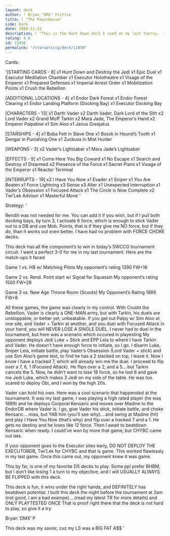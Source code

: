 ```yaml
---
layout: deck
author: ! Bryan "DMX" Prittie
title: ! "The PowerHouse"
side: Dark
date: 2000-11-22
description: ! "This is the Hunt Down deck I used at my last tourny.  It went unbeaten at 3-0, and has the STUFF."
rating: 4.0
id: 11938
permalink: "/starwarsccg/deck/11938"
---
```

Cards: 

'[STARTING CARDS - 8]
x1 Hunt Down and Destroy the Jedi
x1 Epic Duel
x1 Executor Meditation Chamber
x1 Executor Holotheatre
x1 Visage of the Emperor
x1 Prepared Defenses
x1 Imperial Arrest Order
x1 Mobilization Points
x1 Crush the Rebellion

[ADDITIONAL LOCATIONS - 4]
x1 Endor Dark Forest
x1 Endor Forest Clearing
x1 Endor Landing Platform (Docking Bay)
x1 Executor Docking Bay

[CHARACTERS - 13]
x1 Darth Vader
x2 Darth Vader, Dark Lord of the Sith
x2 Lord Vader
x2 Grand Moff Tarkin
x2 Mara Jade, The Emperor’s Hand
x2 Emperor Palpatine
x1 Sim Aloo
x1 Janus Greejatus

[STARSHIPS - 4]
x1 Boba Fett in Slave One
x1 Bossk in Hound’s Tooth
x1 Dengar in Punishing One
x1 Zuckuss in Mist Hunter

[WEAPONS - 3]
x2 Vader’s Lightsaber
x1 Mara Jade’s Lightsaber

[EFFECTS - 9]
x1 Come Here You Big Coward
x1 No Escape
x1 Search and Destroy
x1 Disarmed
x2 Presence of the Force
x1 Secret Plans
x1 Visage of the Emperor
x1 Reactor Terminal

[INTERRUPTS - 19]
x2 I Have You Now
x1 Evader
x1 Sniper
x1 You Are Beaten
x1 Force Lightning
x3 Sense
x3 Alter
x1 Unexpected Interruption
x1 Vader’s Obsession
x1 Focused Attack
x1 The Circle is Now Complete
x2 Twi’Lek Advisor
x1 Masterful Move '

Strategy: '

Rendili was not needed for me.  You can add it if you wish, but if I pull both docking bays, by turn 3, I activate 6 force, which is enough to stick Vader out to a DB and use Mob. Points, that is if they give me NO force, but if they do, than it works out even better.  I have had no problem with FORCE CHOKE decks.

This deck has all the component’s to win in today’s SWCCG tournament circuit.  I went a perfect 3-0 for me in my last tournament.  Here are the match-ups it faced

Game 1
vs. HB w/ Matching Pilots
My opponent’s rating 1390
FW+16

Game 2
vs. Rend. Point start w/ Signal for Squassin
My opponent’s rating 1500
FW+28

Game 3
vs. New Age Throne Room (Scouts)
My Opponent’s Rating 1889
FW+8


All these games, the game was clearly in my control.  With Crusht the Rebellion, Vader is clearly a ONE-MAN army, but with Tarkin, his duels are unstoppable, or better yet, unbeatable.  If you get out Palpy w/ Sim Aloo at one site, and Vader + Tarkin at another, and you duel with Focused Attack in your hand, you will NEVER LOSE A SINGLE DUEL.  I never had to duel in the tournament, but here was a scenario which occured in playesting  My opponent deploys Jedi Luke + Stick and EPP Leia to where I have Tarkin and Vader.  He doesn’t have enough force to initiate, so I go.  I disarm Luke, Sniper Leia, initiate battle, play Vader’s Obsession (Lord Vader + stick) and use Sim Aloo’s game text, to find he has a 2 stacked on top, I leave it.  Now I know I have a tracked 7, which will already win me the duel.  I proceed to flip over a 7, 6, 1 (Focused Attack).  He flips over a 2, and a 5....but Tarkin cancels the 5.  Now, he didn’t want to lose 18 force, so he lost 6 and gave me Jedi Luke, which makes 3 Jedi on my side of the table.	He was too scared to deploy Obi, and I won by the high 20s.

Vader can hold his own.  Here was a cool scenario that happended at the tournament.  It was my last game, I was playing a high rated player (he was 1889) and he deploys Corporal Kensaric and moves over Madine to the EndorDB where Vader is.  I go, give Vader his stick, initiate battle, and choke Kensaric....miss, but YAB him (you’ll see why)....and swing at Madine (hit) and play I Have You Now (that’s why) and flip over a tracked 7 and a 1.  He gets no destiny and he loses like 12 force.  Then I await to beatdown Kensaric when ready.  I could’ve won by more that game, but CHYBC came out late.

If your opponent goes to the Executor sites early, DO NOT DEPLOY THE EXECUTORDB, Twi’Lek for CHYBC and that is game.  This worked flawlessly in my last game.  Once this came out, my opponent knew it was game.

This by far, is one of my favorite DS decks to play.  Some ppl prefer BHBM, but I don’t like losing 1 a turn to my objective, and I will USUALLY ALWAYS BE FLIPPED with this deck.

This deck is fun, it wins under the right hands, and DEFINITELY has beatdown potential.  I built this deck the night before the tournament at 2am (not good, I am a bad exampe)....(read my latest TR for more details) and ONLY PLAYTESTED ONCE  That is proof right there that the deck is not hard to play, so give it a try

Bryan ’DMX’ P

This deck was my savior, cuz my LS was a BIG FAT A$$	  '
